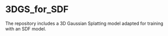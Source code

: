 # 3DGS_for_SDF
The repository includes a 3D Gaussian Splatting model adapted for training with an SDF model.
